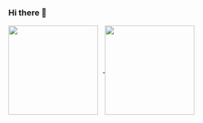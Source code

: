 ### Hi there 👋

<a href="https://github.com/devbhoma">
  <img align="center" height="180px" style="margin-right:10px" src="https://github-readme-stats.vercel.app/api?username=devbhoma&count_private=true&show_icons=true&theme=dark" />
</a>

<a href="https://github.com/devbhoma">
  <img align="center" height="180px" src="https://github-readme-stats.vercel.app/api/top-langs/?username=devbhoma&layout=compact&theme=dark" />
</a>

<!--
**devbhoma/devbhoma** is a ✨ _special_ ✨ repository because its `README.md` (this file) appears on your GitHub profile.

Here are some ideas to get you started:

- 🔭 I’m currently working on ...
- 🌱 I’m currently learning ...
- 👯 I’m looking to collaborate on ...
- 🤔 I’m looking for help with ...
- 💬 Ask me about ...
- 📫 How to reach me: ...
- 😄 Pronouns: ...
- ⚡ Fun fact: ...
-->
